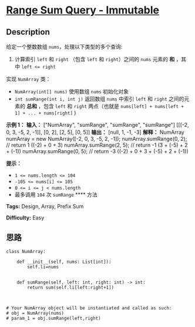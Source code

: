 # [Range Sum Query - Immutable][title]

## Description

给定一个整数数组  `nums`，处理以下类型的多个查询:

  1. 计算索引 `left` 和 `right` （包含 `left` 和 `right`）之间的 `nums` 元素的 **和** ，其中 `left <= right`

实现 `NumArray` 类：

  * `NumArray(int[] nums)` 使用数组 `nums` 初始化对象
  * `int sumRange(int i, int j)` 返回数组 `nums` 中索引 `left` 和 `right` 之间的元素的 **总和** ，包含 `left` 和 `right` 两点（也就是 `nums[left] + nums[left + 1] + ... + nums[right]` )



**示例 1：**
            **输入：**    ["NumArray", "sumRange", "sumRange", "sumRange"]    [[[-2, 0, 3, -5, 2, -1]], [0, 2], [2, 5], [0, 5]]    **输出：** [null, 1, -1, -3]        **解释：**    NumArray numArray = new NumArray([-2, 0, 3, -5, 2, -1]);    numArray.sumRange(0, 2); // return 1 ((-2) + 0 + 3)    numArray.sumRange(2, 5); // return -1 (3 + (-5) + 2 + (-1))     numArray.sumRange(0, 5); // return -3 ((-2) + 0 + 3 + (-5) + 2 + (-1))    



**提示：**

  * `1 <= nums.length <= 104`
  * `-105 <= nums[i] <= 105`
  * `0 <= i <= j < nums.length`
  * 最多调用 `104` 次 `sumRange` **** 方法


**Tags:** Design, Array, Prefix Sum

**Difficulty:** Easy

## 思路

``` python3
class NumArray:

    def __init__(self, nums: List[int]):
        self.li=nums


    def sumRange(self, left: int, right: int) -> int:
        return sum(self.li[left:right+1])



# Your NumArray object will be instantiated and called as such:
# obj = NumArray(nums)
# param_1 = obj.sumRange(left,right)
```

[title]: https://leetcode-cn.com/problems/range-sum-query-immutable

